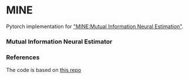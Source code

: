 # MINE
Pytorch implementation for ["MINE:Mutual Information  Neural Estimation"](https://arxiv.org/pdf/1801.04062.pdf).

### Mutual Information Neural Estimator

### References
The code is based on [this repo](https://github.com/MasanoriYamada/Mine_pytorch)
